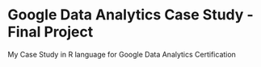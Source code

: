 # Google Data Analytics Case Study - Final Project

My Case Study in R language for Google Data Analytics Certification
